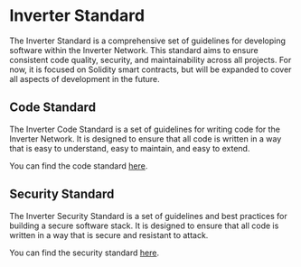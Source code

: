 # Inverter Standard

The Inverter Standard is a comprehensive set of guidelines for developing software within the Inverter Network. This standard aims to ensure consistent code quality, security, and maintainability across all projects. For now, it is focused on Solidity smart contracts, but will be expanded to cover all aspects of development in the future.

## Code Standard
The Inverter Code Standard is a set of guidelines for writing code for the Inverter Network. It is designed to ensure that all code is written in a way that is easy to understand, easy to maintain, and easy to extend.

You can find the code standard [here](./code/README.md).

## Security Standard
The Inverter Security Standard is a set of guidelines and best practices for building a secure software stack. It is designed to ensure that all code is written in a way that is secure and resistant to attack.

You can find the security standard [here](./security/README.md).